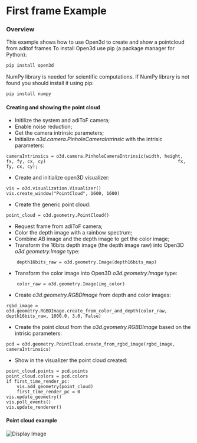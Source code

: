 # First frame Example

### Overview
This example shows how to use Open3d to create and show a pointcloud from aditof frames 
To install Open3d use pip (a package manager for Python):

```python
pip install open3d
```


NumPy library is needed for scientific computations. 
If NumPy library is not found you should install it using pip: 

```python
pip install numpy
```

#### Creating and showing the point cloud

* Initilize the system and adiToF camera;
* Enable noise reduction;
* Get the camera intrinsic parameters;
* Initialize *o3d.camera.PinholeCameraIntrinsic* with the intrisic parameters:
```console
cameraIntrinsics = o3d.camera.PinholeCameraIntrinsic(width, height, fx, fy, cx, cy)                                                  fx, fy, cx, cy);
```
* Create and initialize open3D visualizer:
```console
vis = o3d.visualization.Visualizer()
vis.create_window("PointCloud", 1600, 1600)
```
* Create the generic point cloud:
```console
point_cloud = o3d.geometry.PointCloud()
```
* Request frame from adiToF camera;
* Color the depth image with a rainbow spectrum;
* Combine AB image and the depth image to get the color image;
* Transform the 16bits depth image (the depth image raw) into Open3D *o3d.geometry.Image* type:
```console
    depth16bits_raw = o3d.geometry.Image(depth16bits_map)
```
* Transform the color image into Open3D *o3d.geometry.Image* type:
```console
	color_raw = o3d.geometry.Image(img_color)
``` 
* Create *o3d.geometry.RGBDImage* from depth and color images:
```console
rgbd_image = o3d.geometry.RGBDImage.create_from_color_and_depth(color_raw, depth16bits_raw, 1000.0, 3.0, False)
```
* Create the point cloud from the *o3d.geometry.RGBDImage* based on the intrisic parameters:
```console
pcd = o3d.geometry.PointCloud.create_from_rgbd_image(rgbd_image, cameraIntrinsics)
```
* Show in the visualizer the point cloud created:
```console
point_cloud.points = pcd.points
point_cloud.colors = pcd.colors
if first_time_render_pc:
	vis.add_geometry(point_cloud)
    first_time_render_pc = 0
vis.update_geometry()
vis.poll_events()
vis.update_renderer()
```
#### Point cloud example
![Display Image](/doc/img/pointcloud_python.png)
